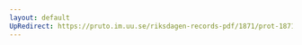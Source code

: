 ```yaml
---
layout: default
UpRedirect: https://pruto.im.uu.se/riksdagen-records-pdf/1871/prot-1871-urtima-ak--1007/prot-1871-urtima-ak--1007_002.pdf
---
```


